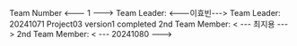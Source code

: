 Team Number <--- 1 --->
Team Leader: <---이효빈--->
Team Leader: 20241071
Project03 version1 completed
2nd Team Member: < --- 최지용 --->
2nd Team Member: < --- 20241080 --->
